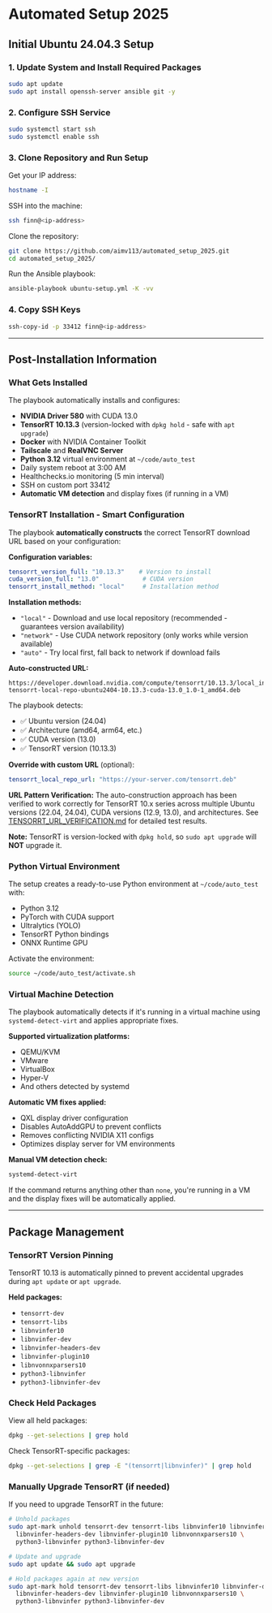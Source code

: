 # Automated Setup 2025

## Initial Ubuntu 24.04.3 Setup

### 1. Update System and Install Required Packages

```bash
sudo apt update
sudo apt install openssh-server ansible git -y
```

### 2. Configure SSH Service

```bash
sudo systemctl start ssh
sudo systemctl enable ssh
```

### 3. Clone Repository and Run Setup

Get your IP address:
```bash
hostname -I
```

SSH into the machine:
```bash
ssh finn@<ip-address>
```

Clone the repository:
```bash
git clone https://github.com/aimv113/automated_setup_2025.git
cd automated_setup_2025/
```

Run the Ansible playbook:
```bash
ansible-playbook ubuntu-setup.yml -K -vv
```

### 4. Copy SSH Keys

```bash
ssh-copy-id -p 33412 finn@<ip-address>
```

---

## Post-Installation Information

### What Gets Installed

The playbook automatically installs and configures:
- **NVIDIA Driver 580** with CUDA 13.0
- **TensorRT 10.13.3** (version-locked with `dpkg hold` - safe with `apt upgrade`)
- **Docker** with NVIDIA Container Toolkit
- **Tailscale** and **RealVNC Server**
- **Python 3.12** virtual environment at `~/code/auto_test`
- Daily system reboot at 3:00 AM
- Healthchecks.io monitoring (5 min interval)
- SSH on custom port 33412
- **Automatic VM detection** and display fixes (if running in a VM)

### TensorRT Installation - Smart Configuration

The playbook **automatically constructs** the correct TensorRT download URL based on your configuration:

**Configuration variables:**
```yaml
tensorrt_version_full: "10.13.3"    # Version to install
cuda_version_full: "13.0"            # CUDA version
tensorrt_install_method: "local"     # Installation method
```

**Installation methods:**
- `"local"` - Download and use local repository (recommended - guarantees version availability)
- `"network"` - Use CUDA network repository (only works while version available)
- `"auto"` - Try local first, fall back to network if download fails

**Auto-constructed URL:**
```
https://developer.download.nvidia.com/compute/tensorrt/10.13.3/local_installers/nv-tensorrt-local-repo-ubuntu2404-10.13.3-cuda-13.0_1.0-1_amd64.deb
```

The playbook detects:
- ✅ Ubuntu version (24.04)
- ✅ Architecture (amd64, arm64, etc.)
- ✅ CUDA version (13.0)
- ✅ TensorRT version (10.13.3)

**Override with custom URL** (optional):
```yaml
tensorrt_local_repo_url: "https://your-server.com/tensorrt.deb"
```

**URL Pattern Verification:** The auto-construction approach has been verified to work correctly for TensorRT 10.x series across multiple Ubuntu versions (22.04, 24.04), CUDA versions (12.9, 13.0), and architectures. See [TENSORRT_URL_VERIFICATION.md](TENSORRT_URL_VERIFICATION.md) for detailed test results.

**Note:** TensorRT is version-locked with `dpkg hold`, so `sudo apt upgrade` will **NOT** upgrade it.

### Python Virtual Environment

The setup creates a ready-to-use Python environment at `~/code/auto_test` with:
- Python 3.12
- PyTorch with CUDA support
- Ultralytics (YOLO)
- TensorRT Python bindings
- ONNX Runtime GPU

Activate the environment:
```bash
source ~/code/auto_test/activate.sh
```

### Virtual Machine Detection

The playbook automatically detects if it's running in a virtual machine using `systemd-detect-virt` and applies appropriate fixes.

**Supported virtualization platforms:**
- QEMU/KVM
- VMware
- VirtualBox
- Hyper-V
- And others detected by systemd

**Automatic VM fixes applied:**
- QXL display driver configuration
- Disables AutoAddGPU to prevent conflicts
- Removes conflicting NVIDIA X11 configs
- Optimizes display server for VM environments

**Manual VM detection check:**
```bash
systemd-detect-virt
```

If the command returns anything other than `none`, you're running in a VM and the display fixes will be automatically applied.

---

## Package Management

### TensorRT Version Pinning

TensorRT 10.13 is automatically pinned to prevent accidental upgrades during `apt update` or `apt upgrade`.

**Held packages:**
- `tensorrt-dev`
- `tensorrt-libs`
- `libnvinfer10`
- `libnvinfer-dev`
- `libnvinfer-headers-dev`
- `libnvinfer-plugin10`
- `libnvonnxparsers10`
- `python3-libnvinfer`
- `python3-libnvinfer-dev`

### Check Held Packages

View all held packages:
```bash
dpkg --get-selections | grep hold
```

Check TensorRT-specific packages:
```bash
dpkg --get-selections | grep -E "(tensorrt|libnvinfer)" | grep hold
```

### Manually Upgrade TensorRT (if needed)

If you need to upgrade TensorRT in the future:

```bash
# Unhold packages
sudo apt-mark unhold tensorrt-dev tensorrt-libs libnvinfer10 libnvinfer-dev \
  libnvinfer-headers-dev libnvinfer-plugin10 libnvonnxparsers10 \
  python3-libnvinfer python3-libnvinfer-dev

# Update and upgrade
sudo apt update && sudo apt upgrade

# Hold packages again at new version
sudo apt-mark hold tensorrt-dev tensorrt-libs libnvinfer10 libnvinfer-dev \
  libnvinfer-headers-dev libnvinfer-plugin10 libnvonnxparsers10 \
  python3-libnvinfer python3-libnvinfer-dev
```


